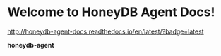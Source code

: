 # Welcome to HoneyDB Agent Docs!

http://honeydb-agent-docs.readthedocs.io/en/latest/?badge=latest

**honeydb-agent**

